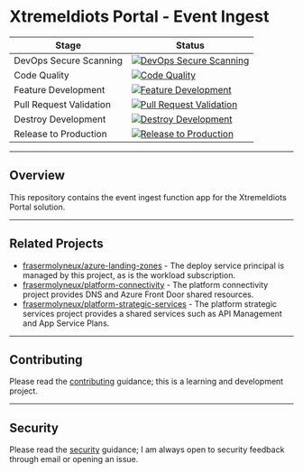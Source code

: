 # XtremeIdiots Portal - Event Ingest

| Stage                   | Status                                                                                                                                                                                                                                           |
| ----------------------- | ------------------------------------------------------------------------------------------------------------------------------------------------------------------------------------------------------------------------------------------------ |
| DevOps Secure Scanning  | [![DevOps Secure Scanning](https://github.com/frasermolyneux/portal-event-ingest/actions/workflows/devops-secure-scanning.yml/badge.svg)](https://github.com/frasermolyneux/portal-event-ingest/actions/workflows/devops-secure-scanning.yml)    |
| Code Quality            | [![Code Quality](https://github.com/frasermolyneux/portal-event-ingest/actions/workflows/codequality.yml/badge.svg)](https://github.com/frasermolyneux/portal-event-ingest/actions/workflows/codequality.yml)                                    |
| Feature Development     | [![Feature Development](https://github.com/frasermolyneux/portal-event-ingest/actions/workflows/feature-development.yml/badge.svg)](https://github.com/frasermolyneux/portal-event-ingest/actions/workflows/feature-development.yml)             |
| Pull Request Validation | [![Pull Request Validation](https://github.com/frasermolyneux/portal-event-ingest/actions/workflows/pull-request-validation.yml/badge.svg)](https://github.com/frasermolyneux/portal-event-ingest/actions/workflows/pull-request-validation.yml) |
| Destroy Development     | [![Destroy Development](https://github.com/frasermolyneux/portal-event-ingest/actions/workflows/destroy-development.yml/badge.svg)](https://github.com/frasermolyneux/portal-event-ingest/actions/workflows/destroy-development.yml)             |
| Release to Production   | [![Release to Production](https://github.com/frasermolyneux/portal-event-ingest/actions/workflows/release-to-production.yml/badge.svg)](https://github.com/frasermolyneux/portal-event-ingest/actions/workflows/release-to-production.yml)       |

---

## Overview

This repository contains the event ingest function app for the XtremeIdiots Portal solution.

---

## Related Projects

* [frasermolyneux/azure-landing-zones](https://github.com/frasermolyneux/azure-landing-zones) - The deploy service principal is managed by this project, as is the workload subscription.
* [frasermolyneux/platform-connectivity](https://github.com/frasermolyneux/platform-connectivity) - The platform connectivity project provides DNS and Azure Front Door shared resources.
* [frasermolyneux/platform-strategic-services](https://github.com/frasermolyneux/platform-strategic-services) - The platform strategic services project provides a shared services such as API Management and App Service Plans.

---

## Contributing

Please read the [contributing](CONTRIBUTING.md) guidance; this is a learning and development project.

---

## Security

Please read the [security](SECURITY.md) guidance; I am always open to security feedback through email or opening an issue.
